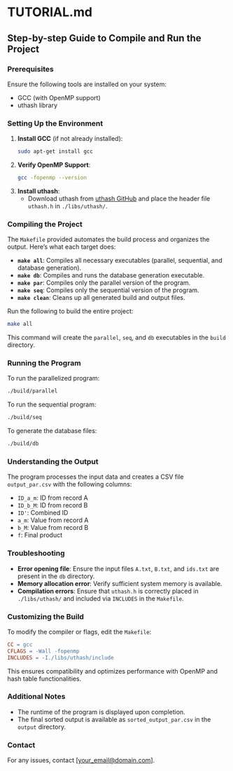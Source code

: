 
# TUTORIAL.md

## Step-by-step Guide to Compile and Run the Project

### Prerequisites
Ensure the following tools are installed on your system:
- GCC (with OpenMP support)
- uthash library

### Setting Up the Environment
1. **Install GCC** (if not already installed):
   ```bash
   sudo apt-get install gcc
   ```
2. **Verify OpenMP Support**:
   ```bash
   gcc -fopenmp --version
   ```
3. **Install uthash**:
   - Download uthash from [uthash GitHub](https://github.com/troydhanson/uthash) and place the header file `uthash.h` in `./libs/uthash/`.

### Compiling the Project
The `Makefile` provided automates the build process and organizes the output. Here’s what each target does:

- **`make all`**: Compiles all necessary executables (parallel, sequential, and database generation).
- **`make db`**: Compiles and runs the database generation executable.
- **`make par`**: Compiles only the parallel version of the program.
- **`make seq`**: Compiles only the sequential version of the program.
- **`make clean`**: Cleans up all generated build and output files.

Run the following to build the entire project:
```bash
make all
```
This command will create the `parallel`, `seq`, and `db` executables in the `build` directory.

### Running the Program
To run the parallelized program:
```bash
./build/parallel
```

To run the sequential program:
```bash
./build/seq
```

To generate the database files:
```bash
./build/db
```

### Understanding the Output
The program processes the input data and creates a CSV file `output_par.csv` with the following columns:
- `ID_a_m`: ID from record A
- `ID_b_M`: ID from record B
- `ID'`: Combined ID
- `a_m`: Value from record A
- `b_M`: Value from record B
- `f`: Final product

### Troubleshooting
- **Error opening file**: Ensure the input files `A.txt`, `B.txt`, and `ids.txt` are present in the `db` directory.
- **Memory allocation error**: Verify sufficient system memory is available.
- **Compilation errors**: Ensure that `uthash.h` is correctly placed in `./libs/uthash/` and included via `INCLUDES` in the `Makefile`.

### Customizing the Build
To modify the compiler or flags, edit the `Makefile`:
```makefile
CC = gcc
CFLAGS = -Wall -fopenmp
INCLUDES = -I./libs/uthash/include
```
This ensures compatibility and optimizes performance with OpenMP and hash table functionalities.

### Additional Notes
- The runtime of the program is displayed upon completion.
- The final sorted output is available as `sorted_output_par.csv` in the `output` directory.

### Contact
For any issues, contact [your_email@domain.com].

